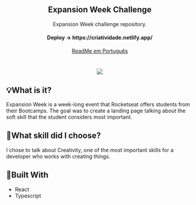 <h2 align="center">Expansion Week Challenge</h2>
<p align="center">Expansion Week challenge repository.</p>
<h4 align="center">Deploy -> https://criatividade.netlify.app/</h4>
<p align="center">
    <a href="https://github.com/allyfx/challenge-expansion-week/tree/master/.github/README.md">ReadMe em Português</a>
</p>

<h1 align="center">
    <img src="./.github/challenge-preview.gif" />
</h1>

## 💡What is it?
Expansion Week is a week-long event that Rocketseat offers students from their Bootcamps. The goal was to create a landing page talking about the soft skill that the student considers most important.

## 🚀What skill did I choose?
I chose to talk about Creativity, one of the most important skills for a developer who works with creating things.

## 🚧Built With
- React
- Typescript
